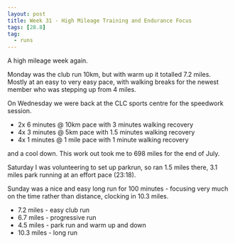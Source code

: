 ```yaml
---
layout: post
title: Week 31 - High Mileage Training and Endurance Focus
tags: [28.8]
tag:
  - runs
---
```


A high mileage week again.

Monday was the club run 10km, but with warm up it totalled 7.2 miles. Mostly at an easy to very easy pace, with walking breaks for the newest member who was stepping up from 4 miles.

On Wednesday we were back at the CLC sports centre for the speedwork session.

- 2x 6 minutes @ 10km pace with 3 minutes walking recovery
- 4x 3 minutes @ 5km pace with 1.5 minutes walking recovery
- 4x 1 minutes @ 1 mile pace with 1 minute walking recovery

and a cool down. This work out took me to 698 miles for the end of July.

Saturday I was volunteering to set up parkrun, so ran 1.5 miles there, 3.1 miles park running at an effort pace (23:18).

Sunday was a nice and easy long run for 100 minutes - focusing very much on the time rather than distance, clocking in 10.3 miles.

- 7.2 miles - easy club run
- 6.7 miles - progressive run
- 4.5 miles - park run and warm up and down
- 10.3 miles - long run
